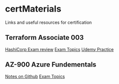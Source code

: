 # certMaterials
Links and useful resources for certification

## Terraform Associate 003  
[HashiCorp Exam review](https://developer.hashicorp.com/terraform/tutorials/certification-003/associate-review-003?in=terraform%2Fcertification)
[Exam Topics](https://www.examtopics.com/exams/hashicorp/terraform-associate/view/1)
[Udemy Practice](https://nlbsg.udemy.com/course/terraform-associate-practice-exam/learn/quiz/4777084#overview)

## AZ-900 Azure Fundementals 
[Notes on Github](https://github.com/fdicarlo/AZ-900)
[Exam Topics](https://www.examtopics.com/exams/hashicorp/terraform-associate/view/1](https://www.examtopics.com/exams/microsoft/az-900/view/)https://www.examtopics.com/exams/microsoft/az-900/view/)
